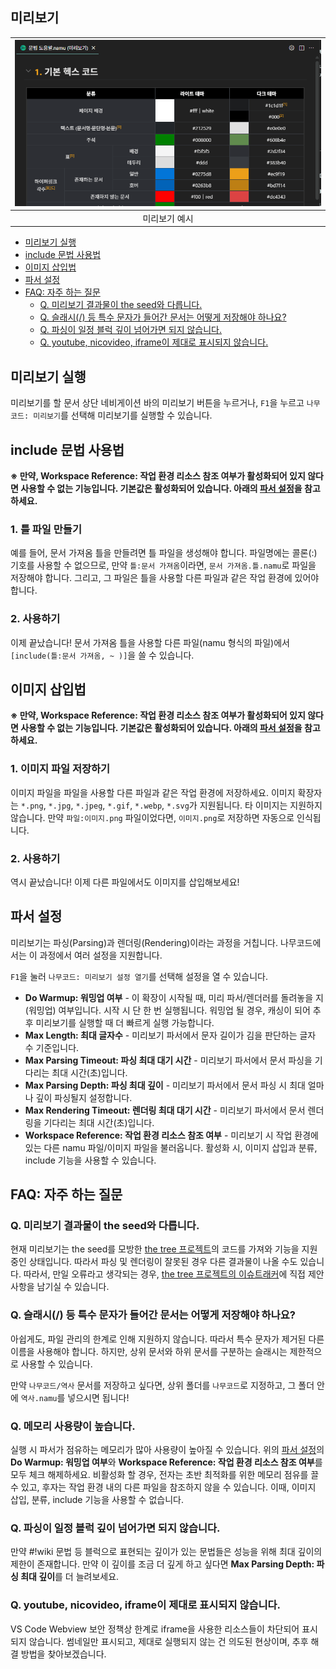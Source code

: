 ## 미리보기
| ![미리보기](../images/namucode_preview_example.png) |
| :---: |
| 미리보기 예시 |

 - [미리보기 실행](#미리보기-실행)
 - [include 문법 사용법](#include-문법-사용법)
 - [이미지 삽입법](#이미지-삽입법)
 - [파서 설정](#파서-설정)
 - [FAQ: 자주 하는 질문](#faq-자주-하는-질문)
   - [Q. 미리보기 결과물이 the seed와 다릅니다.](#q-미리보기-결과물이-the-seed와-다릅니다)
   - [Q. 슬래시(/) 등 특수 문자가 들어간 문서는 어떻게 저장해야 하나요?](#q-슬래시-등-특수-문자가-들어간-문서는-어떻게-저장해야-하나요)
   - [Q. 파싱이 일정 블럭 깊이 넘어가면 되지 않습니다.](#q-파싱이-일정-블럭-깊이-넘어가면-되지-않습니다)
   - [Q. youtube, nicovideo, iframe이 제대로 표시되지 않습니다.](#q-youtube-nicovideo-iframe이-제대로-표시되지-않습니다)

## 미리보기 실행
미리보기를 할 문서 상단 네비게이션 바의 미리보기 버튼을 누르거나, `F1`을 누르고 `나무코드: 미리보기`를 선택해 미리보기를 실행할 수 있습니다.

## include 문법 사용법
**※ 만약, Workspace Reference: 작업 환경 리소스 참조 여부가 활성화되어 있지 않다면 사용할 수 없는 기능입니다. 기본값은 활성화되어 있습니다. 아래의 [파서 설정](#파서-설정)을 참고하세요.**

### 1. 틀 파일 만들기
예를 들어, 문서 가져옴 틀을 만들려면 틀 파일을 생성해야 합니다. 파일명에는 콜론(:) 기호를 사용할 수 없으므로, 만약 `틀:문서 가져옴`이라면, `문서 가져옴.틀.namu`로 파일을 저장해야 합니다. 그리고, 그 파일은 틀을 사용할 다른 파일과 같은 작업 환경에 있어야 합니다.

### 2. 사용하기
이제 끝났습니다! 문서 가져옴 틀을 사용할 다른 파일(namu 형식의 파일)에서 `[include(틀:문서 가져옴, ~ )]`을 쓸 수 있습니다.

## 이미지 삽입법
**※ 만약, Workspace Reference: 작업 환경 리소스 참조 여부가 활성화되어 있지 않다면 사용할 수 없는 기능입니다. 기본값은 활성화되어 있습니다. 아래의 [파서 설정](#파서-설정)을 참고하세요.**

### 1. 이미지 파일 저장하기
이미지 파일을 파일을 사용할 다른 파일과 같은 작업 환경에 저장하세요. 이미지 확장자는 `*.png`, `*.jpg`, `*.jpeg`, `*.gif`, `*.webp`, `*.svg`가 지원됩니다. 타 이미지는 지원하지 않습니다. 만약 `파일:이미지.png` 파일이었다면, `이미지.png`로 저장하면 자동으로 인식됩니다.

### 2. 사용하기
역시 끝났습니다! 이제 다른 파일에서도 이미지를 삽입해보세요!

## 파서 설정
미리보기는 파싱(Parsing)과 렌더링(Rendering)이라는 과정을 거칩니다. 나무코드에서는 이 과정에서 여러 설정을 지원합니다.

`F1`을 눌러 `나무코드: 미리보기 설정 열기`를 선택해 설정을 열 수 있습니다.

* **Do Warmup: 워밍업 여부** - 이 확장이 시작될 때, 미리 파서/렌더러를 돌려놓을 지(워밍업) 여부입니다. 시작 시 단 한 번 실행됩니다. 워밍업 될 경우, 캐싱이 되어 추후 미리보기를 실행할 때 더 빠르게 실행 가능합니다.
* **Max Length: 최대 글자수** - 미리보기 파서에서 문자 길이가 김을 판단하는 글자 수 기준입니다.
* **Max Parsing Timeout: 파싱 최대 대기 시간** - 미리보기 파서에서 문서 파싱을 기다리는 최대 시간(초)입니다.
* **Max Parsing Depth: 파싱 최대 깊이** - 미리보기 파서에서 문서 파싱 시 최대 얼마나 깊이 파싱될지 설정합니다.
* **Max Rendering Timeout: 렌더링 최대 대기 시간** - 미리보기 파서에서 문서 렌더링을 기다리는 최대 시간(초)입니다.
* **Workspace Reference: 작업 환경 리소스 참조 여부** - 미리보기 시 작업 환경에 있는 다른 namu 파일/이미지 파일을 불러옵니다. 활성화 시, 이미지 삽입과 분류, include 기능을 사용할 수 있습니다.

## FAQ: 자주 하는 질문
### Q. 미리보기 결과물이 the seed와 다릅니다.
현재 미리보기는 the seed를 모방한 [the tree 프로젝트](https://github.com/wjdgustn/thetree)의 코드를 가져와 기능을 지원 중인 상태입니다. 따라서 파싱 및 렌더링이 잘못된 경우 다른 결과물이 나올 수도 있습니다. 따라서, 만일 오류라고 생각되는 경우, [the tree 프로젝트의 이슈트래커](https://github.com/wjdgustn/thetree/issues)에 직접 제안 사항을 남기실 수 있습니다.

### Q. 슬래시(/) 등 특수 문자가 들어간 문서는 어떻게 저장해야 하나요?
아쉽게도, 파일 관리의 한계로 인해 지원하지 않습니다. 따라서 특수 문자가 제거된 다른 이름을 사용해야 합니다. 하지만, 상위 문서와 하위 문서를 구분하는 슬래시는 제한적으로 사용할 수 있습니다.

만약 `나무코드/역사` 문서를 저장하고 싶다면, 상위 폴더를 `나무코드`로 지정하고, 그 폴더 안에 `역사.namu`를 넣으시면 됩니다!

### Q. 메모리 사용량이 높습니다.
실행 시 파서가 점유하는 메모리가 많아 사용량이 높아질 수 있습니다. 위의 [파서 설정](#파서-설정)의 **Do Warmup: 워밍업 여부**와 **Workspace Reference: 작업 환경 리소스 참조 여부**를 모두 체크 해제하세요. 비활성화 할 경우, 전자는 초반 최적화를 위한 메모리 점유를 끌 수 있고, 후자는 작업 환경 내의 다른 파일을 참조하지 않을 수 있습니다. 이때, 이미지 삽입, 분류, include 기능을 사용할 수 없습니다.

### Q. 파싱이 일정 블럭 깊이 넘어가면 되지 않습니다.
만약 #!wiki 문법 등 블럭으로 표현되는 깊이가 있는 문법들은 성능을 위해 최대 깊이의 제한이 존재합니다. 만약 이 깊이를 조금 더 깊게 하고 싶다면 **Max Parsing Depth: 파싱 최대 깊이**를 더 늘려보세요.

### Q. youtube, nicovideo, iframe이 제대로 표시되지 않습니다.
VS Code Webview 보안 정책상 한계로 iframe을 사용한 리소스들이 차단되어 표시되지 않습니다. 썸네일만 표시되고, 제대로 실행되지 않는 건 의도된 현상이며, 추후 해결 방법을 찾아보겠습니다.